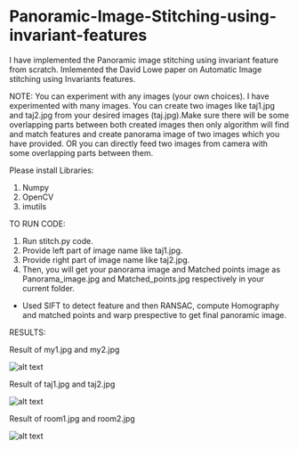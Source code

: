 # Panoramic-Image-Stitching-using-invariant-features
I have implemented the Panoramic image stitching using invariant feature from scratch. Imlemented the David Lowe paper on Automatic Image stitching using Invariants features.

NOTE: You can experiment with any images (your own choices). I have experimented with many images. You can create two images like taj1.jpg and taj2.jpg from your desired images (taj.jpg).Make sure there will be some overlapping parts between both created images then only algorithm will find and match features and create panorama image of two images which you have provided. OR you can directly feed two images from camera with some overlapping parts between them. 

Please install Libraries:
1. Numpy
2. OpenCV
3. imutils

TO RUN CODE:
1. Run stitch.py code.
1. Provide left part of image name like taj1.jpg.
2. Provide right part of image name like taj2.jpg.
3. Then, you will get your panorama image and Matched points image as Panorama_image.jpg and Matched_points.jpg respectively in your current folder. 

- Used SIFT to detect feature and then RANSAC, compute Homography and matched points and warp prespective to get final panoramic image.

RESULTS:

Result of my1.jpg and my2.jpg

![alt text](https://github.com/AVINASH793/Panoramic-Image-Stitching-using-invariant-features/blob/master/Result/my_report.JPG)

Result of taj1.jpg and taj2.jpg

![alt text](https://github.com/AVINASH793/Panoramic-Image-Stitching-using-invariant-features/blob/master/Result/taj_report.JPG)

Result of room1.jpg and room2.jpg

![alt text](https://github.com/AVINASH793/Panoramic-Image-Stitching-using-invariant-features/blob/master/Result/room_report.JPG)
